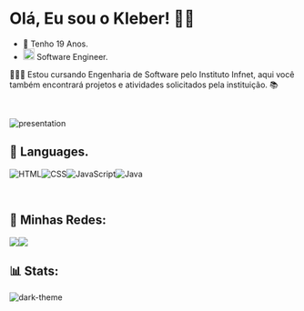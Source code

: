 # Olá, Eu sou o Kleber! 👋🏽
 
* 🎈 Tenho 19 Anos.
* <img style="width: 20px; height: 20px;" src="https://cdn-icons-png.flaticon.com/512/534/534621.png"> Software Engineer.


👨🏽‍💻 Estou cursando Engenharia de Software pelo Instituto Infnet, aqui você também encontrará projetos e atividades solicitados pela instituição. 📚

<br/>

![presentation](https://user-images.githubusercontent.com/113813046/207380990-5414630e-e54c-46b9-8eb4-32ae865f845c.gif)


## 🧩 Languages.

<p align="center" style="display: flex;">
 <img src="https://img.shields.io/badge/html5%20-%23E34F26.svg?&style=for-the-badge&logo=html5&logoColor=white" alt="HTML"/>
 <img src="https://img.shields.io/badge/css3%20-%231572B6.svg?&style=for-the-badge&logo=css3&logoColor=white" alt="CSS"/>
 <img src="https://img.shields.io/badge/javascript%20-%23323330.svg?&style=for-the-badge&logo=javascript&logoColor=%23F7DF1E" alt="JavaScript"/>
 <img src="https://img.shields.io/badge/java-%23ED8B00.svg?&style=for-the-badge&logo=java&logoColor=white" alt="Java"/>
 </p>
 
 <br/>
 
 ##  💬 Minhas Redes:
 <p align="center" style="display: flex; >
  <a href="mailto:kleber.rsilva@al.infnet.edu.br" target="_blank" alt="Gmail">
  <img src="https://img.shields.io/badge/-Gmail-FF0000?style=flat-square&labelColor=FF0000&logo=gmail&logoColor=white&link=kleber.rsilva@al.infnet.edu.br" /></a>

  <a href="https://www.linkedin.com/in/kleber-rhuan/" target="_blank" alt="Linkedin">
  <img src="https://img.shields.io/badge/-Linkedin-0e76a8?style=flat-square&logo=Linkedin&logoColor=white&link=https://www.linkedin.com/in/kleber-rhuan/" /></a>
 </p>
 
 ## 📊 Stats:
 
<p align="center" style="display:flex;">
<img src="https://github-readme-stats.vercel.app/api?username=KleberRhuan&show_icons=true&theme=dark" alt="dark-theme">
  </p>
